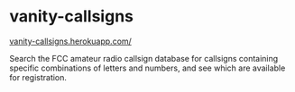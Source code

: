 # vanity-callsigns

[vanity-callsigns.herokuapp.com/](https://vanity-callsigns.herokuapp.com/)

Search the FCC amateur radio callsign database for callsigns containing specific combinations of letters and numbers, and see which are available for registration.
